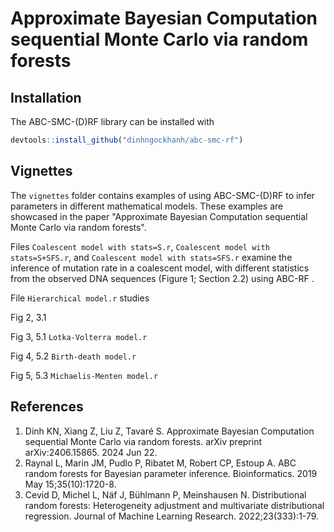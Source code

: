#   Approximate Bayesian Computation sequential Monte Carlo via random forests

##  Installation

The ABC-SMC-(D)RF library can be installed with

```R
devtools::install_github("dinhngockhanh/abc-smc-rf")
```

##  Vignettes

The `vignettes` folder contains examples of using ABC-SMC-(D)RF to infer parameters in different mathematical models. These examples are showcased in the paper "Approximate Bayesian Computation sequential Monte Carlo via random forests".

Files `Coalescent model with stats=S.r`, `Coalescent model with stats=S+SFS.r`, and `Coalescent model with stats=SFS.r` examine the inference of mutation rate in a coalescent model, with different statistics from the observed DNA sequences (Figure 1; Section 2.2) using ABC-RF .

File `Hierarchical model.r` studies 

Fig 2, 3.1

Fig 3, 5.1
`Lotka-Volterra model.r`

Fig 4, 5.2
`Birth-death model.r`

Fig 5, 5.3
`Michaelis-Menten model.r`

##  References
1.  Dinh KN, Xiang Z, Liu Z, Tavaré S. Approximate Bayesian Computation sequential Monte Carlo via random forests. arXiv preprint arXiv:2406.15865. 2024 Jun 22.
2.  Raynal L, Marin JM, Pudlo P, Ribatet M, Robert CP, Estoup A. ABC random forests for Bayesian parameter inference. Bioinformatics. 2019 May 15;35(10):1720-8.
3.  Cevid D, Michel L, Näf J, Bühlmann P, Meinshausen N. Distributional random forests: Heterogeneity adjustment and multivariate distributional regression. Journal of Machine Learning Research. 2022;23(333):1-79.